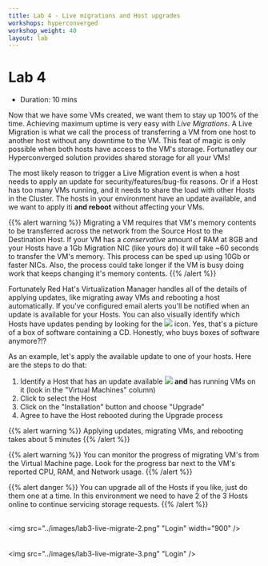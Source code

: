 ```yaml
---
title: Lab 4 - Live migrations and Host upgrades
workshops: hyperconverged
workshop_weight: 40
layout: lab
---
```


# Lab 4

* Duration: 10 mins

Now that we have some VMs created, we want them to stay up 100% of the time.
Achieving maximum uptime is very easy with *Live Migrations*.  A Live Migration
is what we call the process of transferring a VM from one host to another host
without any downtime to the VM.  This feat of magic is only possible when both hosts
have access to the VM's storage.  Fortunatley our Hyperconverged solution
provides shared storage for all your VMs!

The most likely reason to trigger a Live Migration event is when a host needs
to apply an update for security/features/bug-fix reasons.  Or if a Host has too
many VMs running, and it needs to share the load with other Hosts in the Cluster.
The hosts in your environment have an update available, and we want to apply iti
**and reboot** without affecting your VMs.

{{% alert warning %}}
Migrating a VM requires that VM's memory contents to be transferred across the
network from the Source Host to the Destination Host.  If your VM has a
*conservative* amount of RAM at 8GB and your Hosts have a 1Gb Migration NIC
(like yours do)
it will take ~60 seconds to transfer the VM's memory.  This process can be
sped up using 10Gb or faster NICs.  Also, the process could take longer if
the VM is busy doing work that keeps changing it's memory contents.
{{% /alert %}}

Fortunately Red Hat's Virtualization Manager handles all of the details of
applying updates, like migrating away VMs and rebooting a host automatically.
If you've configured email alerts you'll be notified when an update is available
for your Hosts.  You can also visually identify which Hosts have updates pending
by looking for the <img src="../images/lab3-live-migrate-1.png" /> icon.  Yes,
that's a picture of a box of software containing a CD.  Honestly, who buys boxes
of software anymore?!?

As an example, let's apply the available update to one of your hosts.  Here are
the steps to do that:

1. Identify a Host that has an update available <img src="../images/lab3-live-migrate-1.png" />
   **and** has running VMs on it (look in the "Virtual Machines" column)
2. Click to select the Host
3. Click on the "Installation" button and choose "Upgrade"
4. Agree to have the Host rebooted during the Upgrade process

{{% alert warning %}}
Applying updates, migrating VMs, and rebooting takes about 5 minutes
{{% /alert %}}

{{% alert warning %}}
You can monitor the progress of migrating VM's from the Virtual Machine page.
Look for the progress bar next to the VM's reported CPU, RAM, and Network usage.
{{% /alert %}}

{{% alert danger %}}
You can upgrade all of the Hosts if you like, just do them one at a time.
In this environment we need to have 2 of the 3 Hosts online to continue servicing
storage requests.
{{% /alert %}}

<br><img src="../images/lab3-live-migrate-2.png" "Login" width="900" /><br><br>
<br><img src="../images/lab3-live-migrate-3.png" "Login" /><br><br>
